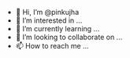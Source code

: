 - 👋 Hi, I’m @pinkujha
- 👀 I’m interested in ...
- 🌱 I’m currently learning ...
- 💞️ I’m looking to collaborate on ...
- 📫 How to reach me ...

<!---
pinkujha/pinkujha is a ✨ special ✨ repository because its `README.md` (this file) appears on your GitHub profile.
You can click the Preview link to take a look at your changes.
--->
